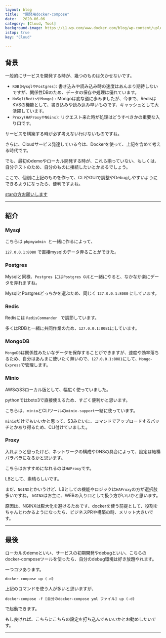 ```yaml
---
layout: blog
title:  "開発用docker-compose"
date:   2020-06-06
category: [Cloud, Tool]
background-image: https://i1.wp.com/www.docker.com/blog/wp-content/uploads/2020/02/Compose.png?ssl=1
istop: true
key: "Cloud"

---
```



## 背景

一般的にサービスを開発する時が、幾つのものは欠かせないです。

- `RDB(MysqlやPostgres)`: 書き込みや読み込み時の速度はあんまり期待しないですが、関係性DBのため、データの保存や処理は優れています。
- `NoSql(RedisやMongo)` : Mongoは変な道に歩みましたが、今まで、RedisはKVSの機能として、書き込みや読み込み早いものです、キャッシュとして大活躍しています。
- `Proxy(HAProxyやNGinx)`: リクエスト来た時が処理はどうすべきかの重要な入り口です。

サービスを構築する時が必ず考えない行けないものですね。

さらに、Cloudサービス発達している今は、Dockerを使って、上記を含めて考える時代です。

でも、最初のdemoやローカル開発する時が、これら揃っていない、もしくは、自分テストのため、自分のものに接続したいとかあるでしょう。

ここで、個別に上記のものを作って、CLIやGUIで調整やDebugしやすいようにできるようになったら、便利ですよね。

[starの方お願いします](https://github.com/zamberform/dev-tools-with-docker)

---

## 紹介

### Mysql

こちらは `phpmyadmin `と一緒に作るによって、

`127.0.0.1:8080` で直接mysqlのデータ弄ることができた。

### Postgres

Mysqlと同様、`Postgres `には`Postgres GUI`と一緒にやると、なかなか楽にデータを弄れますね。

MysqlとPostgresどっちかを選ぶため、同じく `127.0.0.1:8080` にしています。

### Redis

Redisには `RedisCommander ` で調節しています。

多くはRDBと一緒に共同作業のため、`127.0.0.1:8081`にしています。 

### MongoDB

`MongoDB`は関係性みたいなデータを保存することができますが、速度や効率落ちるため、自分はあんまに使いたく無いので、`127.0.0.1:8081`にして、`Mongo-Express`で管理します。

### Minio

AWSのS3ローカル版として、幅広く使っていました。

pythonではboto3で直接使えるため、すごく便利かと思います。

こちらは、`minio`とCLIツールの`minio-support`一緒に使っています。

`minio`だけでもいいかと思って、S3みたいに、コマンドでアップロードするバッチとかあり得るため、CLI付けていました。

### Proxy

入れようと思ったけど、ネットワークの構成やDNSの具合によって、設定は結構バラバラになるかと思います。

こちらはおすすめになれるのは`HAProxy`です。

LBとして、素晴らしいです。

まだ、`NGINX`とかいうけど、LBとしての機能やロジックは`HAProxy`の方が選択肢多いですね。
`NGINX`はお主に、WEBの入り口として扱う方がいいかと思います。

原因は、NGINXは膨大化を避けるためです、dockerを使う前提として、役割をちゃんとわかるようになったら、ビジネスPRや構築の時、メリット大きいです。

---

## 最後

ローカルのdemoといい、サービスの初期開発やdebugといい、こちらのdocker-composeツールを使ったら、自分のdebug環境は好き放題やれます。

一つコツあります。

```
docker-compose up (-d)
```

上記のコマンドを使う人が多いと思いますが、

```
docker-compose -f [自分のdocker-compose yml ファイル] up (-d)
```

で起動できます。

もし良ければ、こちらにこちらの設定を打ち込んでもいいかとお勧めしたいです。

---